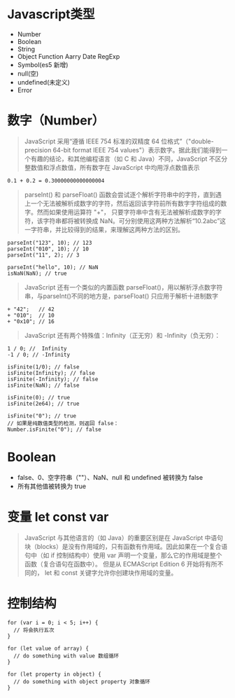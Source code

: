 # Javascript类型

* Number
* Boolean
* String
* Object
  Function
  Aarry
  Date
  RegExp
* Symbol\(es5 新增\)
* null\(空\)
* undefined\(未定义\)
* Error


# 数字（Number）
> JavaScript 采用“遵循 IEEE 754 标准的双精度 64 位格式”（"double-precision 64-bit format IEEE 754 values"）表示数字。据此我们能得到一个有趣的结论，和其他编程语言（如 C 和 Java）不同，JavaScript 不区分整数值和浮点数值，所有数字在 JavaScript 中均用浮点数值表示



```
0.1 + 0.2 = 0.30000000000000004
```



>  parseInt() 和 parseFloat() 函数会尝试逐个解析字符串中的字符，直到遇上一个无法被解析成数字的字符，然后返回该字符前所有数字字符组成的数字。然而如果使用运算符 "+"， 只要字符串中含有无法被解析成数字的字符，该字符串都将被转换成 NaN。可分别使用这两种方法解析“10.2abc”这一字符串，并比较得到的结果，来理解这两种方法的区别。




```
parseInt("123", 10); // 123
parseInt("010", 10); // 10
parseInt("11", 2); // 3

parseInt("hello", 10); // NaN
isNaN(NaN); // true
```



> JavaScript 还有一个类似的内置函数 parseFloat()，用以解析浮点数字符串，与parseInt()不同的地方是，parseFloat() 只应用于解析十进制数字



```
+ "42";   // 42
+ "010";  // 10
+ "0x10"; // 16
```



> JavaScript 还有两个特殊值：Infinity（正无穷）和 -Infinity（负无穷）：



```
1 / 0; //  Infinity
-1 / 0; // -Infinity

isFinite(1/0); // false
isFinite(Infinity); // false
isFinite(-Infinity); // false
isFinite(NaN); // false

isFinite(0); // true
isFinite(2e64); // true

isFinite("0"); // true
// 如果是纯数值类型的检测，则返回 false：
Number.isFinite("0"); // false

```
# Boolean

* false、0、空字符串（""）、NaN、null 和 undefined 被转换为 false
* 所有其他值被转换为 true

# 变量 let const var

> JavaScript 与其他语言的（如 Java）的重要区别是在 JavaScript 中语句块（blocks）是没有作用域的，只有函数有作用域。因此如果在一个复合语句中（如 if 控制结构中）使用 var 声明一个变量，那么它的作用域是整个函数（复合语句在函数中）。 但是从 ECMAScript Edition 6 开始将有所不同的， let 和 const 关键字允许你创建块作用域的变量。

# 控制结构
```
for (var i = 0; i < 5; i++) {
  // 将会执行五次
}

for (let value of array) {
  // do something with value 数组循环
}

for (let property in object) {
  // do something with object property 对象循环
}
```





